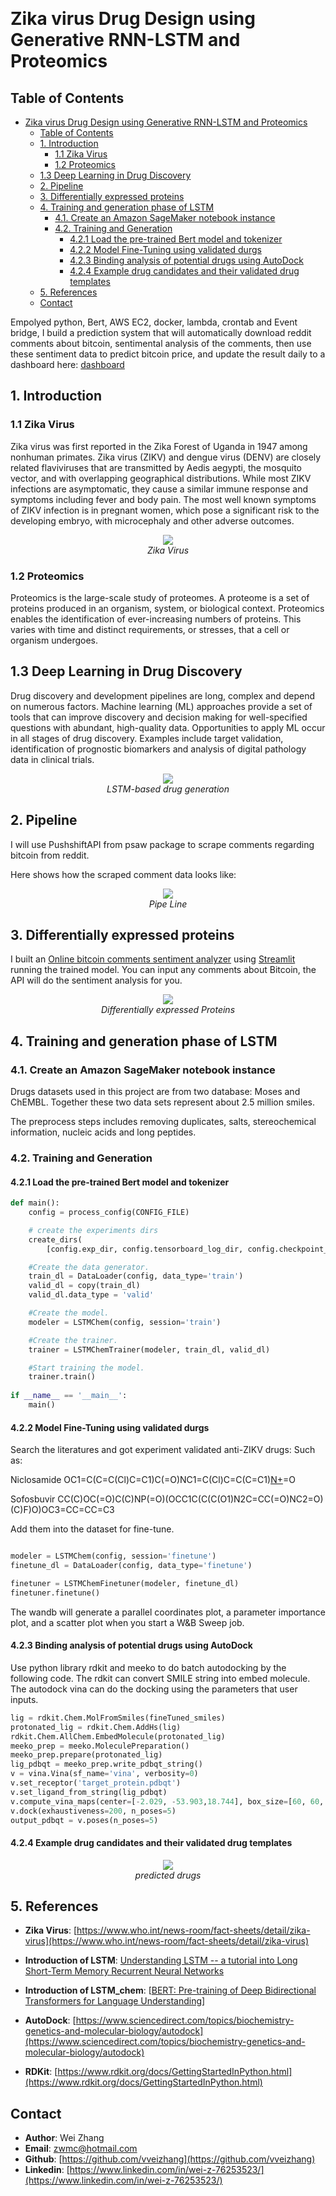 <p align="center">
<br>
</p>

# Zika virus Drug Design using Generative RNN-LSTM and Proteomics

## Table of Contents

- [Zika virus Drug Design using Generative RNN-LSTM and Proteomics](#zika-virus-drug-design-using-generative-rnn-lstm-and-proteomics)
  - [Table of Contents](#table-of-contents)
  - [1. Introduction](#1-introduction)
    - [1.1 Zika Virus](#11-zika-virus)
    - [1.2 Proteomics](#12-proteomics)
  - [1.3 Deep Learning in Drug Discovery](#13-deep-learning-in-drug-discovery)
  - [2. Pipeline](#2-pipeline)
  - [3. Differentially expressed proteins](#3-differentially-expressed-proteins)
  - [4. Training and generation phase of LSTM](#4-training-and-generation-phase-of-lstm)
    - [4.1. Create an Amazon SageMaker notebook instance](#41-create-an-amazon-sagemaker-notebook-instance)
    - [4.2. Training and Generation](#42-training-and-generation)
      - [4.2.1 Load the pre-trained Bert model and tokenizer](#421-load-the-pre-trained-bert-model-and-tokenizer)
      - [4.2.2 Model Fine-Tuning using validated durgs](#422-model-fine-tuning-using-validated-durgs)
      - [4.2.3 Binding analysis of potential drugs using AutoDock](#423-binding-analysis-of-potential-drugs-using-autodock)
      - [4.2.4 Example drug candidates and their validated drug templates](#424-example-drug-candidates-and-their-validated-drug-templates)
  - [5. References](#5-references)
  - [Contact](#contact)

Empolyed python, Bert, AWS EC2, docker, lambda, crontab and Event bridge, I build a prediction system that will automatically download reddit comments about bitcoin, sentimental analysis of the comments, then use these sentiment data to predict bitcoin price, and update the result daily to a dashboard here: [dashboard](http://18.224.251.221:8080/)

## 1. Introduction

### 1.1 Zika Virus

Zika virus was first reported in the Zika Forest of Uganda in 1947 among nonhuman primates. Zika virus (ZIKV) and dengue virus (DENV) are closely related flaviviruses that are transmitted by Aedis aegypti, the mosquito vector, and with overlapping geographical distributions. While most ZIKV infections are asymptomatic, they cause a similar immune response and symptoms including fever and body pain. The most well known symptoms of ZIKV infection is in pregnant women, which pose a significant risk to the developing embryo, with microcephaly and other adverse outcomes.

<p align="center">
<img src="/imgs/Structure-of-Zika-Virus.jpeg">
<br>
<em>Zika Virus</em></p>



### 1.2 Proteomics

Proteomics is the large-scale study of proteomes. A proteome is a set of proteins produced in an organism, system, or biological context. Proteomics enables the identification of ever-increasing numbers of proteins. This varies with time and distinct requirements, or stresses, that a cell or organism undergoes.

## 1.3 Deep Learning in Drug Discovery

Drug discovery and development pipelines are long, complex and depend on numerous factors. Machine learning (ML) approaches provide a set of tools that can improve discovery and decision making for well-specified questions with abundant, high-quality data. Opportunities to apply ML occur in all stages of drug discovery. Examples include target validation, identification of prognostic biomarkers and analysis of digital pathology data in clinical trials. 

<p align="center">
<img src="/imgs/lstm_chem.jpg">
<br>
<em>LSTM-based drug generation</em></p>

## 2. Pipeline

I will use PushshiftAPI from psaw package to scrape comments regarding bitcoin from reddit.


Here shows how the scraped comment data looks like:
<p align="center">
<img src="/imgs/PipeLine.png">
<br>
<em>Pipe Line</em></p>

## 3. Differentially expressed proteins

I built an [Online bitcoin comments sentiment analyzer](http://18.118.15.97:8501/) using [Streamlit](https://streamlit.io/) running the trained model. You can input any comments about Bitcoin, the API will do the sentiment analysis for you.

<p align="center">
<img src="/imgs/Fig1.png">
<br>
<em>Differentially expressed Proteins</em></p>


## 4. Training and generation phase of LSTM

### 4.1. Create an Amazon SageMaker notebook instance

Drugs datasets used in this project are from two database: Moses and ChEMBL. Together these two data sets represent about 2.5 million smiles.

The preprocess steps includes removing duplicates, salts, stereochemical information, nucleic acids and long peptides.

### 4.2. Training and Generation
#### 4.2.1 Load the pre-trained Bert model and tokenizer

```python
def main():
    config = process_config(CONFIG_FILE)

    # create the experiments dirs
    create_dirs(
        [config.exp_dir, config.tensorboard_log_dir, config.checkpoint_dir])

    #Create the data generator.
    train_dl = DataLoader(config, data_type='train')
    valid_dl = copy(train_dl)
    valid_dl.data_type = 'valid'

    #Create the model.
    modeler = LSTMChem(config, session='train')

    #Create the trainer.
    trainer = LSTMChemTrainer(modeler, train_dl, valid_dl)

    #Start training the model.
    trainer.train()
 
if __name__ == '__main__':
    main()
```
#### 4.2.2 Model Fine-Tuning using validated durgs
Search the literatures and got experiment validated anti-ZIKV drugs:
Such as:

Niclosamide	
OC1=C(C=C(Cl)C=C1)C(=O)NC1=C(Cl)C=C(C=C1)[N+]([O-])=O

Sofosbuvir
CC(C)OC(=O)C(C)NP(=O)(OCC1C(C(C(O1)N2C=CC(=O)NC2=O)(C)F)O)OC3=CC=CC=C3

Add them into the dataset for fine-tune.
```python

modeler = LSTMChem(config, session='finetune')
finetune_dl = DataLoader(config, data_type='finetune')

finetuner = LSTMChemFinetuner(modeler, finetune_dl)
finetuner.finetune()
```
The wandb will generate a parallel coordinates plot, a parameter importance plot, and a scatter plot when you start a W&B Sweep job. 


#### 4.2.3 Binding analysis of potential drugs using AutoDock

Use python library rdkit and meeko to do batch autodocking by the following code.
The rdkit can convert SMILE string into embed molecule. The autodock vina can do the docking using the parameters that user inputs.

```python
lig = rdkit.Chem.MolFromSmiles(fineTuned_smiles)
protonated_lig = rdkit.Chem.AddHs(lig)
rdkit.Chem.AllChem.EmbedMolecule(protonated_lig)  
meeko_prep = meeko.MoleculePreparation()
meeko_prep.prepare(protonated_lig)
lig_pdbqt = meeko_prep.write_pdbqt_string()
v = vina.Vina(sf_name='vina', verbosity=0)
v.set_receptor('target_protein.pdbqt')
v.set_ligand_from_string(lig_pdbqt)
v.compute_vina_maps(center=[-2.029, -53.903,18.744], box_size=[60, 60, 60])
v.dock(exhaustiveness=200, n_poses=5)
output_pdbqt = v.poses(n_poses=5)
```

#### 4.2.4 Example drug candidates and their validated drug templates


<p align="center">
<img src="/imgs/predicted_drugs.png">
<br>
<em>predicted drugs</em></p>

## 5. References

- **Zika Virus**: [https://www.who.int/news-room/fact-sheets/detail/zika-virus](https://www.who.int/news-room/fact-sheets/detail/zika-virus)
- **Introduction of LSTM**: [Understanding LSTM -- a tutorial into Long Short-Term Memory Recurrent Neural Networks](https://arxiv.org/abs/1909.09586)

- **Introduction of LSTM_chem**: [[BERT: Pre-training of Deep Bidirectional Transformers for Language Understanding](https://github.com/topazape/LSTM_Chem)]

- **AutoDock**: [https://www.sciencedirect.com/topics/biochemistry-genetics-and-molecular-biology/autodock](https://www.sciencedirect.com/topics/biochemistry-genetics-and-molecular-biology/autodock)
- **RDKit**: [https://www.rdkit.org/docs/GettingStartedInPython.html](https://www.rdkit.org/docs/GettingStartedInPython.html)

## Contact

- **Author**: Wei Zhang
- **Email**: [zwmc@hotmail.com](zwmc@hotmail.com)
- **Github**: [https://github.com/vveizhang](https://github.com/vveizhang)
- **Linkedin**: [https://www.linkedin.com/in/wei-z-76253523/](https://www.linkedin.com/in/wei-z-76253523/)
